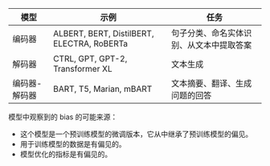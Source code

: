 
|模型|示例|任务|
|---|---|---|
|编码器|ALBERT, BERT, DistilBERT, ELECTRA, RoBERTa|句子分类、命名实体识别、从文本中提取答案
|解码器|CTRL, GPT, GPT-2, Transformer XL|文本生成
|编码器-解码器|BART, T5, Marian, mBART|文本摘要、翻译、生成问题的回答

模型中观察到的 bias 的可能来源：

- 这个模型是一个预训练模型的微调版本，它从中继承了预训练模型的偏见。
- 用于训练模型的数据是有偏见的。
- 模型优化的指标是有偏见的。 
